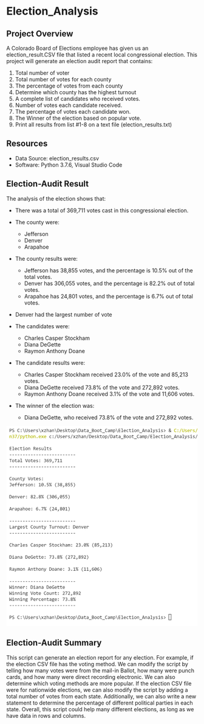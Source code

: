 # Election_Analysis

## Project Overview
A Colorado Board of Elections employee has given us an election_result.CSV file that listed a recent local congressional election. This project will generate an election audit report that contains:

1. Total number of voter
2. Total number of votes for each county
3. The percentage of votes from each county
4. Determine which county has the highest turnout
5. A complete list of candidates who received votes.
6. Number of votes each candidate received.
7. The percentage of votes each candidate won.
8. The Winner of the election based on popular vote.
9. Print all results from list #1-8 on a text file (election_results.txt)

## Resources
- Data Source: election_results.csv
- Software: Python 3.7.6, Visual Studio Code

## Election-Audit Result
The analysis of the election shows that:
- There was a total of 369,711 votes cast in this congressional election.
- The county were:
    - Jefferson
    - Denver
    - Arapahoe
- The county results were:
    - Jefferson has 38,855 votes, and the percentage is 10.5% out of the total votes.
    - Denver has 306,055 votes, and the percentage is 82.2% out of total votes.
    - Arapahoe has 24,801 votes, and the percentage is 6.7% out of total votes. 
- Denver had the largest number of vote

- The candidates were:
    - Charles Casper Stockham
    - Diana DeGette
    - Raymon Anthony Doane
- The candidate results were:
    - Charles Casper Stockham received 23.0% of the vote and 85,213 votes.
    - Diana DeGette received 73.8% of the vote and 272,892 votes.
    - Raymon Anthony Doane received 3.1% of the vote and 11,606 votes.    
- The winner of the election was:
    - Diana DeGette, who received 73.8% of the vote and 272,892 votes.

![](https://github.com/helen3121433/Election_Analysis/blob/main/myDraft/Election_results_terminal.PNG)

## Election-Audit Summary

This script can generate an election report for any election. For example, if the election CSV file has the voting method. We can modify the script by telling how many votes were from the mail-in Ballot, how many were punch cards, and how many were direct recording electronic. We can also determine which voting methods are more popular. If the election CSV file were for nationwide elections, we can also modify the script by adding a total number of votes from each state. Additionally, we can also write a new statement to determine the percentage of different political parties in each state. Overall, this script could help many different elections, as long as we have data in rows and columns.

